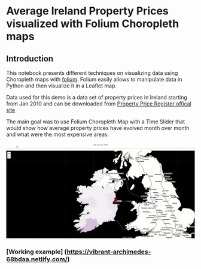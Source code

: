 # Average Ireland Property Prices visualized with Folium Choropleth maps

## Introduction
This notebook presents different techniques on visualizing data using Choropleth maps with [folium](https://python-visualization.github.io/folium/). Folium easily allows to manipulate data in Python and then visualize it in a Leaflet map.

Data used for this demo is a data set of property prices in Ireland starting from Jan 2010 and can be downloaded from [Property Price Register offical site](https://www.propertypriceregister.ie/)

The main goal was to use Folium Choropleth Map with a Time Slider that would show how average property prices have evolved month over month and what were the most expensive areas.

![](images/choropleth_with_slider.gif)

### [Working example] (https://vibrant-archimedes-68bdaa.netlify.com/) 
